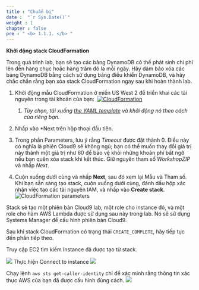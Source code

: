 ```yaml
---
title : "Chuẩn bị"
date :  "`r Sys.Date()`" 
weight : 1 
chapter : false
pre : " <b> 1.1.1. </b> "
---
```



**Khởi động stack CloudFormation**

Trong quá trình lab, bạn sẽ tạo các bảng DynamoDB có thể phát sinh chi phí lên đến hàng chục hoặc hàng trăm đô la mỗi ngày. Hãy đảm bảo xóa các bảng DynamoDB bằng cách sử dụng bảng điều khiển DynamoDB, và hãy chắc chắn rằng bạn xóa stack CloudFormation ngay sau khi hoàn thành lab.

1. Khởi động mẫu CloudFormation ở miền US West 2 để triển khai các tài nguyên trong tài khoản của bạn:  [![CloudFormation](https://static.us-east-1.prod.workshops.aws/public/c768eb2c-360b-491e-8422-bfd253e11581/static/images/cloudformation-launch-stack.png)](https://console.aws.amazon.com/cloudformation/home?region=us-west-2#/stacks/new?stackName=DynamoDBID&templateURL=https://s3.amazonaws.com/amazon-dynamodb-labs.com/assets/C9.yaml)
	1. *Tùy chọn, tải xuống [the YAML template](https://s3.amazonaws.com/amazon-dynamodb-labs.com/assets/C9.yaml) và khởi động nó theo cách của riêng bạn.*

2. Nhấp vào *Next trên hộp thoại đầu tiên.

3. Trong phần Parameters, lưu ý rằng *Timeout* được đặt thành 0. Điều này có nghĩa là phiên Cloud9 sẽ không ngủ; bạn có thể muốn thay đổi giá trị này thành một giá trị như 60 để bảo vệ khỏi những khoản phí bất ngờ nếu bạn quên xóa stack khi kết thúc. Giữ nguyên tham số *WorkshopZIP* và nhấp *Next*.
 
4. Cuộn xuống dưới cùng và nhấp **Next**, sau đó xem lại Mẫu và Tham số. Khi bạn sẵn sàng tạo stack, cuộn xuống dưới cùng, đánh dấu hộp xác nhận việc tạo các tài nguyên IAM, và nhấp vào **Create stack**. 
   ![CloudFormation parameters](/images/1/3.png)

Stack sẽ tạo một phiên bản Cloud9 lab, một role cho instance đó, và một role cho hàm AWS Lambda được sử dụng sau này trong lab. Nó sẽ sử dụng Systems Manager để cấu hình phiên bản Cloud9.

Sau khi stack CloudFormation có trạng thái `CREATE_COMPLETE`, hãy tiếp tục đến phần tiếp theo.

Truy cập EC2 tìm kiếm Instance đã được tạo từ stack.

   ![](/images/1/4.png)
Thực hiện Connect to instance
   ![](/images/1/5.png)

Chạy lệnh `aws sts get-caller-identity` chỉ để xác minh rằng thông tin xác thực AWS của bạn đã được cấu hình đúng cách.
![](/images/1/6.png)

